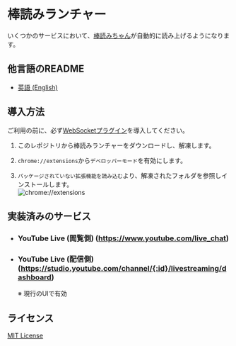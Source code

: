 [棒読みちゃん]: https://chi.usamimi.info/Program/Application/BouyomiChan



# 棒読みランチャー
いくつかのサービスにおいて、[棒読みちゃん]が自動的に読み上げるようになります。


## 他言語のREADME
* [英語 (English)](/README.md)


## 導入方法
ご利用の前に、必ず[WebSocketプラグイン](https://github.com/chocoa/BouyomiChan-WebSocket-Plugin)を導入してください。

1. 	このレポジトリから棒読みランチャーをダウンロードし、解凍します。

2. 	`chrome://extensions`から`デベロッパーモード`を有効にします。

3. 	`パッケージされていない拡張機能を読み込む`より、解凍されたフォルダを参照しインストールします。<Br />
	![chrome://extensions](https://user-images.githubusercontent.com/14960841/73714728-b37fdb00-4709-11ea-9c8d-5280f77d39fa.png)


## 実装済みのサービス
* ### YouTube Live (閲覧側) (https://www.youtube.com/live_chat)
* ### YouTube Live (配信側) (https://studio.youtube.com/channel/{:id}/livestreaming/dashboard)
  ※ 現行のUIで有効


## ライセンス
[MIT License](/LICENSE)